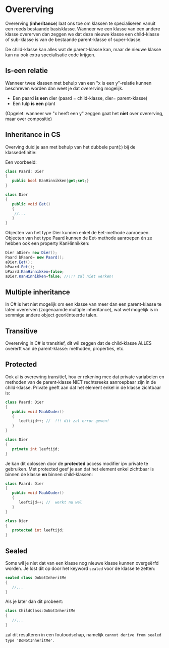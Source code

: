 # Overerving

Overerving (**inheritance**) laat ons toe om klassen te specialiseren vanuit een reeds bestaande basisklasse. Wanneer we een klasse van een andere klasse overerven dan zeggen we dat deze nieuwe klasse een child-klasse of sub-klasse is van de bestaande parent-klasse of super-klasse.

De child-klasse kan alles wat de parent-klasse kan, maar de nieuwe klasse kan nu ook extra specialisatie code krijgen.

## Is-een relatie

Wanneer twee klassen met behulp van een "x is een y"-relatie kunnen beschreven worden dan weet je dat overerving mogelijk.

* Een paard **is een** dier (paard = child-klasse, dier= parent-klasse)
* Een tulp **is een** plant

(Opgelet: wanneer we "x heeft een y" zeggen gaat het **niet** over overerving, maar over compositie)

## Inheritance in CS

Overving duid je aan met behulp van het dubbele punt(:)  bij de klassedefinitie:

Een voorbeeld:

```csharp
class Paard: Dier
{
   public bool KanHinnikken{get;set;}
}

class Dier
{
   public void Eet()
   {
    //...
   }
}
```

Objecten van het type Dier kunnen enkel de Eet-methode aanroepen. Objecten van het type Paard kunnen de Eet-methode aanroepen én ze hebben ook een property KanHinnikken:

```csharp
Dier aDier= new Dier();
Paard bPaard= new Paard();
aDier.Eet();
bPaard.Eet();
bPaard.KanHinnikken=false;
aDier.KanHinnikken=false; //!!! zal niet werken!
```

## Multiple inheritance

In C# is het niet mogelijk om een klasse van meer dan een parent-klasse te laten overerven (zogenaamde multiple inheritance), wat wel mogelijk is in sommige andere object georiënteerde talen.

## Transitive

Overerving in C# is transitief, dit wil zeggen dat de child-klasse ALLES overerft van de parent-klasse: methoden, properties, etc.

## Protected

Ook al is overevring transitief, hou er rekening mee dat private variabelen en methoden van de parent-klasse NIET rechtsreeks aanroepbaar zijn in de child-klasse. Private geeft aan dat het element enkel in de klasse zichtbaar is:

```csharp
class Paard: Dier
{
   public void MaakOuder()
   {
      leeftijd++; //  !!! dit zal error geven!
   }
}

class Dier
{
   private int leeftijd;
}
```

Je kan dit oplossen door de **protected** access modifier ipv private te gebruiken. Met protected geef je aan dat het element enkel zichtbaar is binnen de klasse **en** binnen child-klassen:

```csharp
class Paard: Dier
{
   public void MaakOuder()
   {
      leeftijd++; //  werkt nu wel
   }
}

class Dier
{
   protected int leeftijd;
}
```

## Sealed

Soms wil je niet dat van een klasse nog nieuwe klasse kunnen overgeërfd worden. Je lost dit op door het keyword ``sealed`` voor de klasse te zetten:

```csharp
sealed class DoNotInheritMe
{
   //...
}
```

Als je later dan dit probeert:

```csharp
class ChildClass:DoNotInheritMe
{
   //...
}
```

zal dit resulteren in een foutoodschap, namelijk ``cannot derive from sealed type 'DoNotInheritMe'``.